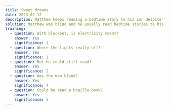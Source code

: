 ```yaml
---
title: Sweet dreams
date: 2023-02-12
description: Matthew keeps reading a bedtime story to his son despite the blackout.
solution: Matthew was blind and he usually read bedtime stories to his son from a braille book. That night there was a blackout, but this did not stop him from finishing the story.
training:
  - question: With blackout, is electricity meant?
    answer: Yes
    significance: 1
  - question: Where the lights really off?
    answer: Yes
    significance: 1
  - question: But he could still read?
    answer: Yes
    significance: 2
  - question: Was the man blind?
    answer: Yes
    significance: 4
  - question: Could he read a braille book?
    answer: Yes
    significance: 5
---
```

